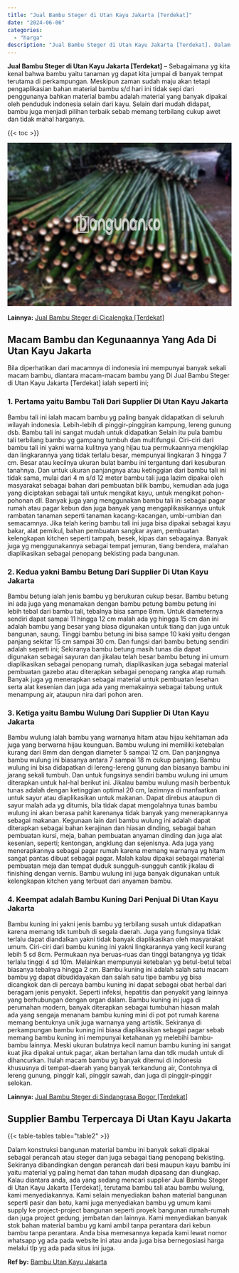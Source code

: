 ```yaml
---
title: "Jual Bambu Steger di Utan Kayu Jakarta [Terdekat]"
date: "2024-06-06"
categories: 
  - "harga"
description: "Jual Bambu Steger di Utan Kayu Jakarta [Terdekat]. Dalam konstruksi bangunan material bambu ini banyak sekali dipakai sebagai perancah atau steger dan juga s..."
---
```


**Jual Bambu Steger di Utan Kayu Jakarta \[Terdekat\]** – Sebagaimana yg kita kenal bahwa bambu yaitu tanaman yg dapat kita jumpai di banyak tempat terutama di perkampungan. Meskipun zaman sudah maju akan tetapi pengaplikasian bahan material bambu s/d hari ini tidak sepi dari penggunanya bahkan material bambu adalah material yang banyak dipakai oleh penduduk indonesia selain dari kayu. Selain dari mudah didapat, bambu juga menjadi pilihan terbaik sebab memang terbilang cukup awet dan tidak mahal harganya.

{{< toc >}}

![Jual Bambu Steger di Utan Kayu Jakarta [Terdekat]](/images/jual-bambu-tali-33.png)

**Lainnya:** [Jual Bambu Steger di Cicalengka \[Terdekat\]](https://bambu.bangunan.co/jual-bambu-steger-di-cicalengka-terdekat/)

## Macam Bambu dan Kegunaannya Yang Ada Di Utan Kayu Jakarta

Bila diperhatikan dari macamnya di indonesia ini mempunyai banyak sekali macam bambu, diantara macam-macam bambu yang Di Jual Bambu Steger di Utan Kayu Jakarta \[Terdekat\] ialah seperti ini;

### 1\. Pertama yaitu Bambu Tali Dari Supplier Di Utan Kayu Jakarta

Bambu tali ini ialah macam bambu yg paling banyak didapatkan di seluruh wilayah indonesia. Lebih-lebih di pinggir-pinggiran kampung, lereng gunung dsb. Bambu tali ini sangat mudah untuk didapatkan Selain itu pula bambu tali terbilang bambu yg gampang tumbuh dan multifungsi. Ciri-ciri dari bambu tali ini yakni warna kulitnya yang hijau tua permukaannya mengkilap dan lingkarannya yang tidak terlalu besar, mempunyai lingkaran 3 hingga 7 cm. Besar atau kecilnya ukuran bulat bambu ini tergantung dari kesuburan tanahnya. Dan untuk ukuran panjangnya atau ketinggian dari bambu tali ini tidak sama, mulai dari 4 m s/d 12 meter bambu tali juga lazim dipakai oleh masyarakat sebagai bahan dari pembuatan bilik bambu, kemudian ada juga yang diciptakan sebagai tali untuk mengikat kayu, untuk mengikat pohon-pohonan dll. Banyak juga yang menggunakan bambu tali ini sebagai pagar rumah atau pagar kebun dan juga banyak yang mengaplikasikannya untuk rambatan tanaman seperti tanaman kacang-kacangan, umbi-umbian dan semacamnya. Jika telah kering bambu tali ini juga bisa dipakai sebagai kayu bakar, alat pemikul, bahan pembuatan sangkar ayam, pembuatan kelengkapan kitchen seperti tampah, besek, kipas dan sebagainya. Banyak juga yg menggunakannya sebagai tempat jemuran, tiang bendera, malahan diaplikasikan sebagai penopang bekisting pada bangunan.

### 2\. Kedua yakni Bambu Betung Dari Supplier Di Utan Kayu Jakarta

Bambu betung ialah jenis bambu yg berukuran cukup besar. Bambu betung ini ada juga yang menamakan dengan bambu petung bambu petung ini lebih tebal dari bambu tali, tebalnya bisa sampe 8mm. Untuk diameternya sendiri dapat sampai 11 hingga 12 cm malah ada yg hingga 15 cm dan ini adalah bambu yang besar yang biasa digunakan untuk tiang dan juga untuk bangunan, saung. Tinggi bambu betung ini bisa sampe 10 kaki yaitu dengan panjang sekitar 15 cm sampai 30 cm. Dan fungsi dari bambu betung sendiri adalah seperti ini; Sekiranya bambu betung masih tunas dia dapat digunakan sebagai sayuran dan jikalau telah besar bambu betung ini umum diaplikasikan sebagai penopang rumah, diaplikasikan juga sebagai material pembuatan gazebo atau diterapkan sebagai penopang rangka atap rumah. Banyak juga yg menerapkan sebagai material untuk pembuatan lesehan serta alat kesenian dan juga ada yang memakainya sebagai tabung untuk menampung air, ataupun nira dari pohon aren.

### 3\. Ketiga yaitu Bambu Wulung Dari Supplier Di Utan Kayu Jakarta

Bambu wulung ialah bambu yang warnanya hitam atau hijau kehitaman ada juga yang berwarna hijau keunguan. Bambu wulung ini memiliki ketebalan kurang dari 8mm dan dengan diameter 5 sampai 12 cm. Dan panjangnya bambu wulung ini biasanya antara 7 sampai 18 m cukup panjang. Bambu wulung ini bisa didapatkan di lereng-lereng gunung dan biasanya bambu ini jarang sekali tumbuh. Dan untuk fungsinya sendiri bambu wulung ini umum diterapkan untuk hal-hal berikut ini. Jikalau bambu wulung masih berbentuk tunas adalah dengan ketinggian optimal 20 cm, lazimnya di manfaatkan untuk sayur atau diaplikasikan untuk makanan. Dapat direbus ataupun di sayur malah ada yg ditumis, bila tidak dapat mengolahnya tunas bambu wulung ini akan berasa pahit karenanya tidak banyak yang menerapkannya sebagai makanan. Kegunaan lain dari bambu wulung ini adalah dapat diterapkan sebagai bahan kerajinan dan hiasan dinding, sebagai bahan pembuatan kursi, meja, bahan pembuatan anyaman dinding dan juga alat kesenian, seperti; kentongan, angklung dan sejenisnya. Ada juga yang menerapkannya sebagai pagar rumah karena memang warnanya yg hitam sangat pantas dibuat sebagai pagar. Malah kalau dipakai sebagai material pembuatan meja dan tempat duduk sungguh-sungguh cantik jikalau di finishing dengan vernis. Bambu wulung ini juga banyak digunakan untuk kelengkapan kitchen yang terbuat dari anyaman bambu.

### 4\. Keempat adalah Bambu Kuning Dari Penjual Di Utan Kayu Jakarta

Bambu kuning ini yakni jenis bambu yg terbilang susah untuk didapatkan karena memang tdk tumbuh di segala daerah. Juga yang fungsinya tidak terlalu dapat diandalkan yakni tidak banyak diaplikasikan oleh masyarakat umum. Ciri-ciri dari bambu kuning ini yakni lingkarannya yang kecil kurang lebih 5 sd 8cm. Permukaan nya beruas-ruas dan tinggi batangnya yg tidak terlalu tinggi 4 sd 10m. Melainkan mempunyai ketebalan yg betul-betul tebal biasanya tebalnya hingga 2 cm. Bambu kuning ini adalah salah satu macam bambu yg dapat dibudidayakan dan salah satu tipe bambu yg bisa dicangkok dan di percaya bambu kuning ini dapat sebagai obat herbal dari beragam jenis penyakit. Seperti infeksi, hepatitis dan penyakit yang lainnya yang berhubungan dengan organ dalam. Bambu kuning ini juga di perumahan modern, banyak diterapkan sebagai tumbuhan hiasan malah ada yang sengaja menanam bambu kuning mini di pot pot rumah karena memang bentuknya unik juga warnanya yang artistik. Sekiranya di perkampungan bambu kuning ini biasa diaplikasikan sebagai pagar sebab memang bambu kuning ini mempunyai ketahanan yg melebihi bambu-bambu lainnya. Meski ukuran bulatnya kecil namun bambu kuning ini sangat kuat jika dipakai untuk pagar, akan bertahan lama dan tdk mudah untuk di dihancurkan. Itulah macam bambu yg banyak ditemui di indonesia khususnya di tempat-daerah yang banyak terkandung air, Contohnya di lereng gunung, pinggir kali, pinggir sawah, dan juga di pinggir-pinggir selokan.

**Lainnya:** [Jual Bambu Steger di Sindangrasa Bogor \[Terdekat\]](https://bambu.bangunan.co/jual-bambu-steger-di-sindangrasa-bogor-terdekat/)

## Supplier Bambu Terpercaya Di Utan Kayu Jakarta

{{< table-tables table="table2" >}}

Dalam konstruksi bangunan material bambu ini banyak sekali dipakai sebagai perancah atau steger dan juga sebagai tiang penopang bekisting. Sekiranya dibandingkan dengan perancah dari besi maupun kayu bambu ini yaitu material yg paling hemat dan tahan mudah dipasang dan diungkap. Kalau diantara anda, ada yang sedang mencari supplier Jual Bambu Steger di Utan Kayu Jakarta \[Terdekat\], terutama bambu tali atau bambu wulung, kami menyediakannya. Kami selain menyediakan bahan material bangunan seperti pasir dan batu, kami juga menyediakan bambu yg umum kami supply ke project-project bangunan seperti proyek bangunan rumah-rumah dan juga project gedung, jembatan dan lainnya. Kami menyediakan banyak stok bahan material bambu yg kami ambil tanpa perantara dari kebun bambu tanpa perantara. Anda bisa memesannya kepada kami lewat nomor whatsapp yg ada pada website ini atau anda juga bisa bernegosiasi harga melalui tlp yg ada pada situs ini juga.

**Ref by:** [Bambu Utan Kayu Jakarta](https://id.wikipedia.org/wiki/Bambu)
